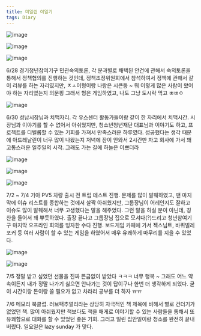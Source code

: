 ```yaml
---
title: 미일린 이일기
tags: Diary
---
```



![image](/assets/images/260706_01.jpeg)

![image](/assets/images/260706_02.jpeg)

![image](/assets/images/260706_03.jpeg)

6/28
경기청년참여기구 민관숙의토론, 각 분과별로 채택된 안건에 관해서 숙의토론을 통해서 정책협의를 진행하는 것인데, 정책조정위원회에서 참석하여서 정책에 관해서 같이 리뷰를 하는 자리였지만, ㅈㅅ이형이랑 나랑은 시큰둥 ~ 뭐 이렇게 많은 사람이 왔어야 하는 자리였는지 의문핑 그래서 형은 게임하였고, 나도 그냥 도시락 먹고 ㅃㅃㅇ


![image](/assets/images/260706_05.jpeg)

6/30
성남시장님과 치맥자리. 각 유스센터 활동가들이랑 같이 한 자리에서 치맥시간. 시장님과 이야기를 할 수 없어서 아쉬웠지만, 청소년청년재단 대표님과 이야기도 하고, 프로젝트를 디벨롭할 수 있는 기회를 가져서 만족스러운 하루였다. 성공했다는 생각 때문에 아드레날린이 너무 많이 나왔는지 저녁에 잠이 안와서 2시간만 자고 회사에 가서 꽤 고통스러운 일주일의 시작. 그래도 가는 길에 하늘은 이쁘더라


![image](/assets/images/260706_06.jpeg)

![image](/assets/images/260706_07.jpeg)

![image](/assets/images/260706_08.jpeg)


7/2 ~ 7/4
기아 PV5 차량 출시 전 트립 테스트 진행. 문제를 많이 발췌하였고, 맨 마지막에 이슈 리스트를 종합하는 것에서 살짝 아쉬웠지만, 그룹장님이 어레인지도 잘하고 이슈도 많이 발췌해서 너무 고생했다는 말을 해주었다. 그런 말을 하실 분이 아닌데, 칭찬을 들어서 꽤 뿌듯하였다. 출장 끝나고 그룹장님 집으로 모셔다(?)드리고 청년참여기구 마지막 오프라인 회의를 빙자한 수다 진행. 보드게임 카페에 가서 젝스님트, 바퀴벌레포커 등 여러 사람이 할 수 있는 게임을 하였어서 매우 유쾌하게 마무리를 지을 수 있었다.

![image](/assets/images/260706_09.jpeg)

![image](/assets/images/260706_10.jpeg)

7/5
정말 받고 싶었던 선물을 진짜 뜬금없이 받았다 ㅋㅋㅋ 너무 행복 ~ 그래도 어느 약속이든지 내가 정말 나가기 싫으면 안나가는 것이 답이구나 한번 더 생각하게 되었다. 굳이 시간이랑 돈이랑 쓸 필요가 없고 차라리 공부를 더 하자 ㅠㅠ

7/6
메모리 북클럽. 러브팩추얼리라는 상당히 자극적인 책 제목에 비해서 별로 건더기가 없었던 책. 많이 아쉬웠지만 책보다도 책을 매게로 이야기할 수 있는 사람들을 통해서 또 유쾌함으로 대화를 할 수 있었던 좋은 기회. 그러고 밀린 집안일이랑 청소를 완전히 끝내버렸다. 일요일은 lazy sunday 가 맞다.